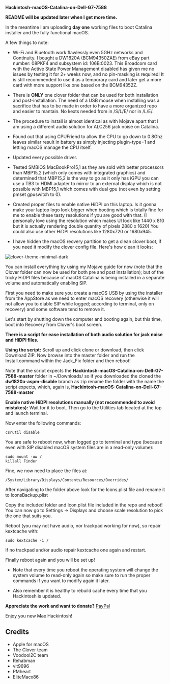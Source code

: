 **Hackintosh-macOS-Catalina-on-Dell-G7-7588**

**README will be updated later when I get more time.**


In the meantime I am uploading **day one** working files to boot Catalina installer and the fully functional macOS.

A few things to note:

* Wi-Fi and Bluetooth work flawlessly even 5GHz networks and Continuity. I bought a DW1820A (BCM94350ZAE) from eBay part number: 08PKF4 and subsystem id: 106B:0023. This Broadcom card with the Active State Power Management disabled has given me no issues by testing it for 2+ weeks now, and no pin-masking is required! It is still recommended to use it as a temporary card and later get a more card with more support like one based on the BCM94352Z.

* There is **ONLY** one clover folder that can be used for both installation and post-installation. The need of a USB mouse when installing was a sacrifice that has to be made in order to have a more organized repo and easier to mantain. No kexts needed from in /S/L/E/ nor in /L/E/.

* The procedure to install is almost identical as with Mojave apart that I am using a different audio solution for ALC256 jack noise on Catalina.
* Found out that using CPUFriend to allow the CPU to go down to 0.8Ghz leaves similar result in battery as simply injecting plugin-type=1 and letting macOS manage the CPU itself.
* Updated every possible driver.
* Tested SMBIOS MacBookPro15,1 as they are sold with better processors than MBP15,2 (which only comes with integrated graphics) and determined that MBP15,2 is the way to go as it only has iGPU you can use a TB3 to HDMI adapter to mirror to an external display which is not possible with MBP15,1 which comes with dual gpu (not even by setting pmset gpuswitch to 0).
* Created proper files to enable native HiDPI on this laptop. Is it gonna make your laptop logo look bigger when booting which is totally fine for me to enable these tasty resolutions if you are good with that. (I personally love using the resolution which makes UI look like 1440 x 810 but it is actually rendering double quantity of pixels 2880 x 1620) You could also use other HiDPI resolutions like 1280x720 or 1680x945.
* I have hidden the macOS reovery partition to get a clean clover boot, if you need it modify the clover config file. Here's how clean it looks:

![clover-theme-minimal-dark](https://i.imgur.com/zGbHRCo.png)

You can install everything by using my Mojave guide for now (note that the Clover folder can now be used for both pre and post installation); but of the tricky HiDPI files because of macOS Catalina is being installed in a separate volume and automatically enabling SIP.

First you need to make sure you create a macOS USB by using the installer from the AppStore as we need to enter macOS recovery (otherwise it will not allow you to diable SIP while logged; according to terminal, only on recovery) and some software tend to remove it.

Let's start by shutting down the computer and booting again, but this time, boot into Recovery from Clover's boot screen.

**There is a script for ease installation of both audio solution for jack noise and HiDPI files.**

**Using the script:** 
Scroll up and click clone or download, then click Download ZIP. Now browse into the master folder and run the Install.command within the Jack_Fix folder and then reboot!

Note that the script expects the **Hackintosh-macOS-Catalina-on-Dell-G7-7588-master** folder in ~/Downloads/ so if you downloaded the cloned the **dw1820a-aspm-disable** branch as zip rename the folder with the name the script expects, which, again is, **Hackintosh-macOS-Catalina-on-Dell-G7-7588-master**

**Enable native HiDPI resolutions manually (not recommended to avoid mistakes):**
Wait for it to boot. Then go to the Utilities tab located at the top and launch terminal. 

Now enter the following commands:

	csrutil disable
	
You are safe to reboot now, when logged go to terminal and type (because even with SIP disabled macOS system files are in a read-only volume):
	
	sudo mount -uw /
	killall Finder
	
Fine, we now need to place the files at:

	/System/Library/Displays/Contents/Resources/Overrides/

After navigating to the folder above look for the Icons.plist file and rename it to IconsBackup.plist

Copy the included folder and Icon.plist file included in the repo and reboot! You can now go to Settings -> Displays and choose scale resolution to pick the one that suits you.

Reboot (you may not have audio, nor trackpad working for now), so repair kextcache with:

	sudo kextcache -i /
	
If no trackpad and/or audio repair kextcache one again and restart.

Finally reboot again and you will be set up!

* Note that every time you reboot the operating system will change the system volume to read-only again so make sure to run the proper commands if you want to modify again it later. 

* Also remember it is healthy to rebuild cache every time that you Hackintosh is updated.

**Appreciate the work and want to donate?** [PayPal](<https://www.paypal.me/juanvasquezcastro>)


Enjoy you new ~~Mac~~ Hackintosh!

## Credits

* Apple for macOS
* The Clover team
* VoodooI2C team
* Rehabman
* vit9696
* PMheart
* EliteMacx86
